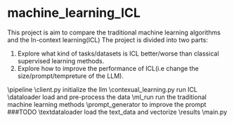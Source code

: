 # machine_learning_ICL
This project is aim to compare the traditional machine learning algorithms and the In-context learning(ICL)
The project is divided into two parts:
1. Explore what kind of tasks/datasets is ICL better/worse than classical supervised learning methods.
2. Explore how to improve the performance of ICL(i.e change the size/prompt/tempreture of the LLM).

\pipeline
    \client.py                  initialize the llm
    \contexual_learning.py      run ICL
    \dataloader                 load and pre-process the data
    \ml_run                     run the traditional machine learning methods
    \prompt_generator           to improve the prompt ###TODO
    \textdataloader             load the text_data and vectorize
\results
\main.py
